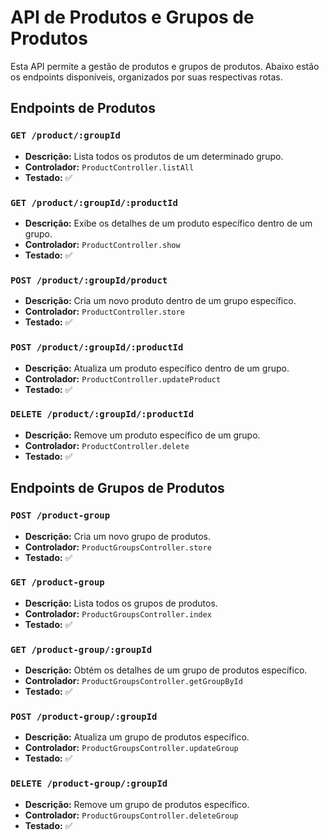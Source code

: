 # API de Produtos e Grupos de Produtos

Esta API permite a gestão de produtos e grupos de produtos. Abaixo estão os endpoints disponíveis, organizados por suas respectivas rotas.

## Endpoints de Produtos

### `GET /product/:groupId`
- **Descrição:** Lista todos os produtos de um determinado grupo.
- **Controlador:** `ProductController.listAll`
- **Testado:** ✅

### `GET /product/:groupId/:productId`
- **Descrição:** Exibe os detalhes de um produto específico dentro de um grupo.
- **Controlador:** `ProductController.show`
- **Testado:** ✅

### `POST /product/:groupId/product`
- **Descrição:** Cria um novo produto dentro de um grupo específico.
- **Controlador:** `ProductController.store`
- **Testado:** ✅

### `POST /product/:groupId/:productId`
- **Descrição:** Atualiza um produto específico dentro de um grupo.
- **Controlador:** `ProductController.updateProduct`
- **Testado:** ✅

### `DELETE /product/:groupId/:productId`
- **Descrição:** Remove um produto específico de um grupo.
- **Controlador:** `ProductController.delete`
- **Testado:** ✅

## Endpoints de Grupos de Produtos

### `POST /product-group`
- **Descrição:** Cria um novo grupo de produtos.
- **Controlador:** `ProductGroupsController.store`
- **Testado:** ✅

### `GET /product-group`
- **Descrição:** Lista todos os grupos de produtos.
- **Controlador:** `ProductGroupsController.index`
- **Testado:** ✅

### `GET /product-group/:groupId`
- **Descrição:** Obtém os detalhes de um grupo de produtos específico.
- **Controlador:** `ProductGroupsController.getGroupById`
- **Testado:** ✅

### `POST /product-group/:groupId`
- **Descrição:** Atualiza um grupo de produtos específico.
- **Controlador:** `ProductGroupsController.updateGroup`
- **Testado:** ✅

### `DELETE /product-group/:groupId`
- **Descrição:** Remove um grupo de produtos específico.
- **Controlador:** `ProductGroupsController.deleteGroup`
- **Testado:** ✅

